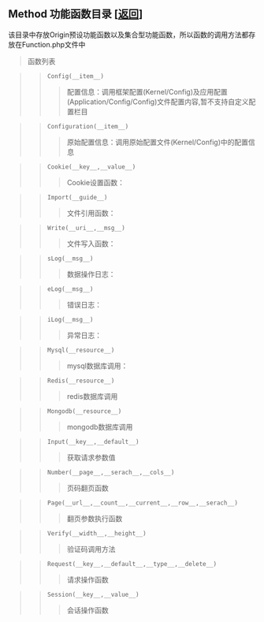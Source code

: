 <span id='origin_method'></span>
## Method 功能函数目录 [<a href="https://github.com/shenqiwei/Origin-Framework/tree/master/Origin">返回</a>]

该目录中存放Origin预设功能函数以及集合型功能函数，所以函数的调用方法都存放在Function.php文件中
>函数列表

>> `Config(__item__)`  
>>> 配置信息：调用框架配置(Kernel/Config)及应用配置(Application/Config/Config)文件配置内容,暂不支持自定义配置栏目

>> `Configuration(__item__)`
>>> 原始配置信息：调用原始配置文件(Kernel/Config)中的配置信息

>> `Cookie(__key__,__value__)`
>>> Cookie设置函数：

>> `Import(__guide__)`
>>> 文件引用函数：

>> `Write(__uri__,__msg__)`
>>> 文件写入函数：

>> `sLog(__msg__)`
>>> 数据操作日志：

>> `eLog(__msg__)`
>>> 错误日志：

>> `iLog(__msg__)`
>>> 异常日志：

>> `Mysql(__resource__)`
>>> mysql数据库调用：

>> `Redis(__resource__)`
>>> redis数据库调用

>> `Mongodb(__resource__)`
>>> mongodb数据库调用

>> `Input(__key__,__default__)`
>>> 获取请求参数值

>> `Number(__page__,__serach__,__cols__)`
>>> 页码翻页函数

>> `Page(__url__,__count__,__current__,__row__,__serach__)`
>>> 翻页参数执行函数

>> `Verify(__width__,__height__)`
>>> 验证码调用方法

>> `Request(__key__,__default__,__type__,__delete__)`
>>> 请求操作函数

>> `Session(__key__,__value__)`
>>> 会话操作函数